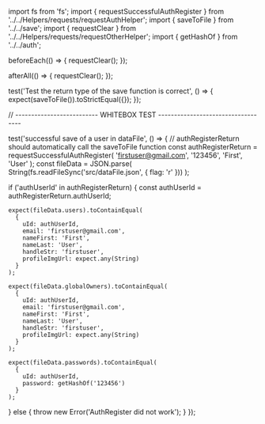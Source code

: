 import fs from 'fs';
import { requestSuccessfulAuthRegister } from '../../Helpers/requests/requestAuthHelper';
import { saveToFile } from '../../save';
import { requestClear } from '../../Helpers/requests/requestOtherHelper';
import { getHashOf } from '../../auth';

beforeEach(() => {
  requestClear();
});

afterAll(() => {
  requestClear();
});

test('Test the return type of the save function is correct', () => {
  expect(saveToFile()).toStrictEqual({});
});

// -------------------------- WHITEBOX TEST -----------------------------------

test('successful save of a user in dataFile', () => {
  // authRegisterReturn should automatically call the saveToFile function
  const authRegisterReturn = requestSuccessfulAuthRegister(
    'firstuser@gmail.com', '123456', 'First', 'User'
  );
  const fileData = JSON.parse(
    String(fs.readFileSync('src/dataFile.json', { flag: 'r' }))
  );

  if ('authUserId' in authRegisterReturn) {
    const authUserId = authRegisterReturn.authUserId;

    expect(fileData.users).toContainEqual(
      {
        uId: authUserId,
        email: 'firstuser@gmail.com',
        nameFirst: 'First',
        nameLast: 'User',
        handleStr: 'firstuser',
        profileImgUrl: expect.any(String)
      }
    );

    expect(fileData.globalOwners).toContainEqual(
      {
        uId: authUserId,
        email: 'firstuser@gmail.com',
        nameFirst: 'First',
        nameLast: 'User',
        handleStr: 'firstuser',
        profileImgUrl: expect.any(String)
      }
    );

    expect(fileData.passwords).toContainEqual(
      {
        uId: authUserId,
        password: getHashOf('123456')
      }
    );
  } else {
    throw new Error('AuthRegister did not work');
  }
});
